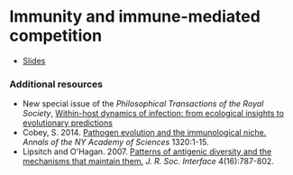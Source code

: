 # Immunity and immune-mediated competition

* [Slides](http://bedford.io/projects/sismid/immunity/slides.html)

### Additional resources

* New special issue of the *Philosophical Transactions of the Royal Society*, [Within-host dynamics of infection: from ecological insights to evolutionary predictions](http://rstb.royalsocietypublishing.org/content/370/1675)
* Cobey, S. 2014. [Pathogen evolution and the immunological niche.](http://onlinelibrary.wiley.com/doi/10.1111/nyas.12493/abstract) *Annals of the NY Academy of Sciences* 1320:1-15.
* Lipsitch and O'Hagan. 2007. [Patterns of antigenic diversity and the mechanisms that maintain them.](http://www.ncbi.nlm.nih.gov/pubmed/17426010) *J. R. Soc. Interface* 4(16):787-802.

